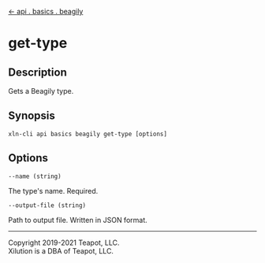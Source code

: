 [<- api . basics . beagily](index.md)

# get-type

## Description

Gets a Beagily type.

## Synopsis

```
xln-cli api basics beagily get-type [options]
```

## Options

`--name (string)`

The type's name. Required.

`--output-file (string)`

Path to output file. Written in JSON format.

---

Copyright 2019-2021 Teapot, LLC.  
Xilution is a DBA of Teapot, LLC.
